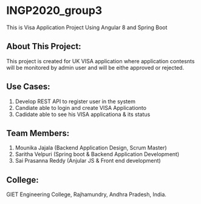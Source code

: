 # INGP2020_group3

This is Visa Application Project Using Angular 8 and Spring Boot

About This Project:
------------------
This  project is created for UK VISA application where application contesnts will be monitored by admin user and will be eithe approved or rejected.

Use Cases:
---------
1. Develop REST API to register user in the system
2. Candiate able to login and create VISA Applicationto 
3. Cadidate able to see his VISA applicationa & its status

Team Members:
-------------
1. Mounika Jajala (Backend Application Design, Scrum Master)
2. Saritha Velpuri (Spring boot & Backend Application Development)
3. Sai Prasanna Reddy (Anjular JS & Front end development)

College:
-------
GIET Engineering College, Rajhamundry, Andhra Pradesh, India.
